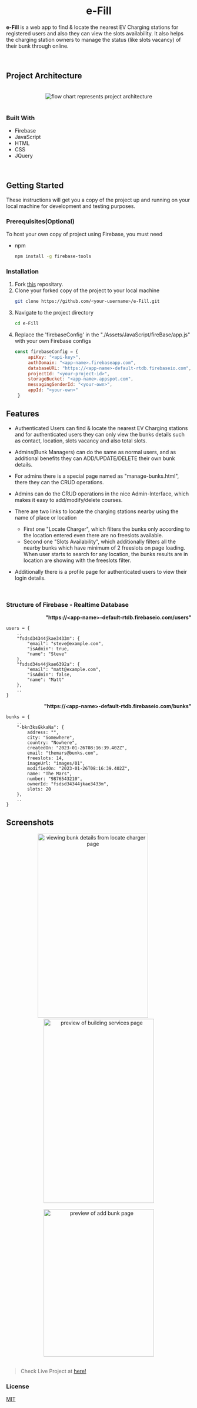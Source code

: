 
###
<h1 align="center">e-Fill</h1>

<b>e-Fill</b> is a web app to find & locate the nearest EV Charging stations for registered users and also they can view the slots availability. It also helps the charging station owners to manage the status (like slots vacancy) of their bunk through online.

<br>

## Project Architecture

<br>
<div align="center">
    <img src="https://drive.google.com/uc?export=view&id=15mVJgcjVe35UAr01OC_Zo-gp59NJOAG1" alt="flow chart represents project architecture">
</div>
<br>

### Built With

* Firebase
* JavaScript
* HTML
* CSS
* JQuery
<br>

## Getting Started

<p>These instructions will get you a copy of the project up and running on your local machine for development and testing purposes.</p>

### Prerequisites(Optional)

To host your own copy of project using Firebase, you must need
* npm
  ```sh
  npm install -g firebase-tools
  ```

### Installation

1. Fork [this](https://github.com/Kumara2mahe/e-Fill) repositary.
2. Clone your forked copy of the project to your local machine
   ```sh
   git clone https://github.com/<your-username>/e-Fill.git
   ```
3. Navigate to the project directory
   ```sh
   cd e-Fill
   ```
5. Replace the 'firebaseConfig' in the "./Assets/JavaScript/fireBase/app.js" with your own Firebase configs
   ```js
   const firebaseConfig = {
        apiKey: "<api-key>",
        authDomain: "<app-name>.firebaseapp.com",
        databaseURL: "https://<app-name>-default-rtdb.firebaseio.com",
        projectId: "<your-project-id>",
        storageBucket: "<app-name>.appspot.com",
        messagingSenderId: "<your-own>",
        appId: "<your-own>"
    }
   ```

## Features

- Authenticated Users can find & locate the nearest EV Charging stations and for authenticated users they can only view the bunks details such as contact, location, slots vacancy and also total slots.

- Admins(Bunk Managers) can do the same as normal users, and as additional benefits they can ADD/UPDATE/DELETE their own bunk details.

- For admins there is a special page named as "manage-bunks.html", there they can the CRUD operations.

- Admins can do the CRUD operations in the nice Admin-Interface, which makes it easy to add/modify/delete courses.

- There are two links to locate the charging stations nearby using the name of place or location

    - First one "Locate Charger", which filters the bunks only according to the location entered even there are no freeslots available.
    - Second one "Slots Availability", which additionally filters all the nearby bunks which have minimum of 2 freeslots on page loading. When user starts to search for any location, the bunks results are in location are showing with the freeslots filter. 

- Additionally there is a profile page for authenticated users to view their login details.

<br>

### Structure of Firebase - Realtime Database

<p align="right"><b>"https://&lt;app-name&gt;-default-rtdb.firebaseio.com/users"</b><p>

    users = {
        ..
        "fsdsd34344jkae3433m": {
            "email": "steve@example.com",
            "isAdmin": true,
            "name": "Steve"
        },
        "fsdsd34s44jkae6392a": {
            "email": "matt@example.com",
            "isAdmin": false,
            "name": "Matt"
        },
        ..
    }

<p align="right"><b>"https://&lt;app-name&gt;-default-rtdb.firebaseio.com/bunks"</b><p>
  
    
    bunks = {
        ..
        "-bkn3ksGkkaNa": {
            address: "",
            city: "Somewhere",
            country: "Nowhere",
            createdOn: "2023-01-26T08:16:39.402Z",
            email: "themars@bunks.com",
            freeslots: 14,
            imageUrl: "images/01",
            modifiedOn: "2023-01-26T08:16:39.402Z",
            name: "The Mars",
            number: "9876543210",
            ownerId: "fsdsd34344jkae3433m",
            slots: 20
        },
        ..
    }
    
## Screenshots

<div align="center">
    <img src="https://drive.google.com/uc?export=view&id=1hTVbUMyp6gazOQHfmU3Xbsg2Mk_LUy0T" alt="viewing bunk details from locate charger page" width=300 height=500>
    <span>&emsp;&emsp;</span>
    <img src="https://drive.google.com/uc?export=view&id=1DbA1qDdYxhTV87BwbEGro6YN1G3a2PK3" alt="preview of building services page" width=300 height=500>
    <br><br>
    <img src="https://drive.google.com/uc?export=view&id=1hSDNY-p-XyouxhX17x15GZEyk8HMLy8u" alt="preview of add bunk page" width=300 height=400>
</div>
<br>

> Check Live Project at [here!](https://e-fill-by-kumara.web.app/)

### License
[MIT](https://choosealicense.com/licenses/mit/)
